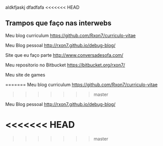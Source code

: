 aldkfjaskj
dfadfafa
<<<<<<< HEAD
## Trampos que faço nas interwebs

Meu blog curriculum https://github.com/Rxon7/curriculo-vitae

Meu Blog pessoal http://rxon7.github.io/debug-blog/

Site que eu faço parte http://www.conversadesofa.com/

Meu repositorio no Bitbucket https://bitbucket.org/rxon7/

Meu site de games 

=======
Meu blog curriculum https://github.com/Rxon7/curriculo-vitae
>>>>>>> master

Meu Blog pessoal http://rxon7.github.io/debug-blog/

<<<<<<< HEAD
=======

>>>>>>> master
